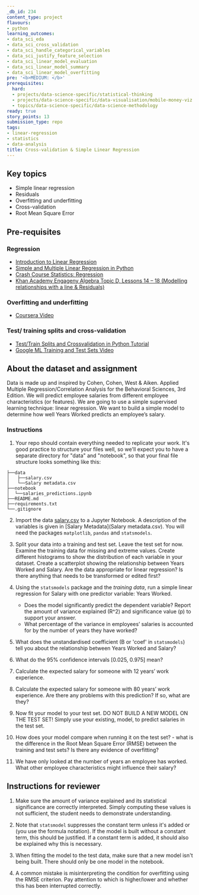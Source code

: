 ```yaml
---
_db_id: 234
content_type: project
flavours:
- python
learning_outcomes:
- data_sci_eda
- data_sci_cross_validation
- data_sci_handle_categorical_variables
- data_sci_justify_feature_selection
- data_sci_linear_model_evaluation
- data_sci_linear_model_summary
- data_sci_linear_model_overfitting
pre: '<b>MEDIUM: </b>'
prerequisites:
  hard:
  - projects/data-science-specific/statistical-thinking
  - projects/data-science-specific/data-visualisation/mobile-money-viz
  - topics/data-science-specific/data-science-methodology
ready: true
story_points: 13
submission_type: repo
tags:
- linear-regression
- statistics
- data-analysis
title: Cross-validation & Simple Linear Regression
---
```


## Key topics

- Simple linear regression
- Residuals
- Overfitting and underfitting
- Cross-validation
- Root Mean Square Error

## Pre-requisites

### Regression

- [Introduction to Linear Regression](https://github.com/justmarkham/DAT4/blob/master/notebooks/08_linear_regression.ipynb)
- [Simple and Multiple Linear Regression in Python](https://towardsdatascience.com/simple-and-multiple-linear-regression-in-python-c928425168f9)
- [Crash Course Statistics: Regression](https://youtu.be/WWqE7YHR4Jc)
- [Khan Academy Engageny Algebra Topic D, Lessons 14 – 18 (Modelling relationships with a line & Residuals)](https://www.khanacademy.org/math/engageny-alg-1/alg1-2/alg1-2d-modeling-relationships-line/v/fitting-a-line-to-data)

### Overfitting and underfitting

- [Coursera Video](https://www.coursera.org/lecture/python-machine-learning/overfitting-and-underfitting-fVStr)

### Test/ training splits and cross-validation

- [Test/Train Splits and Crossvalidation in Python Tutorial](https://towardsdatascience.com/train-test-split-and-cross-validation-in-python-80b61beca4b6)
- [Google ML Training and Test Sets Video](https://developers.google.com/machine-learning/crash-course/training-and-test-sets/video-lecture)

## About the dataset and assignment

Data is made up and inspired by Cohen, Cohen, West & Aiken. Applied Multiple Regression/Correlation Analysis for the Behavioral Sciences, 3rd Edition. We will predict employee salaries from different employee characteristics (or features).
We are going to use a simple supervised learning technique: linear regression. We want to build a simple model to determine how well Years Worked predicts an employee’s salary.

### Instructions

1. Your repo should contain everything needed to replicate your work. It's good practice to structure your files well, so we'll expect you to have a separate directory for "data" and "notebook", so that your final file structure looks something like this: 

```
├──data
│   ├──salary.csv
│   └──Salary metadata.csv 
├──notebook
│  └──salaries_predictions.ipynb
├──README.md
├──requirements.txt
└──.gitignore 
```
2. Import the data [salary.csv](salary.csv) to a Jupyter Notebook. A description of the variables is given in [Salary Metadata](Salary metadata.csv). You will need the packages `matplotlib`, `pandas` and `statsmodels`.
   
3. Split your data into a training and test set. Leave the test set for now. Examine the training data for missing and extreme values. Create different histograms to show the distribution of each variable in your dataset. Create a scatterplot showing the relationship between Years Worked and Salary. Are the data appropriate for linear regression? Is there anything that needs to be transformed or edited first?

4. Using the ``statsmodels`` package and the _training data_, run a simple linear regression for Salary with one predictor variable: Years Worked.
   - Does the model significantly predict the dependent variable? Report the amount of variance explained (R^2) and significance value (p) to support your answer.
   - What percentage of the variance in employees’ salaries is accounted for by the number of years they have worked?

5. What does the unstandardised coefficient (B or 'coef' in `statsmodels`) tell you about the relationship between Years Worked and Salary?

6. What do the 95% confidence intervals [0.025, 0.975] mean?

7. Calculate the expected salary for someone with 12 years’ work experience.

8. Calculate the expected salary for someone with 80 years’ work experience. Are there any problems with this prediction? If so, what are they?

9. Now fit your model to your test set. DO NOT BUILD A NEW MODEL ON THE TEST SET! Simply use your existing, model, to predict salaries in the test set.

10. How does your model compare when running it on the test set? - what is the difference in the Root Mean Square Error (RMSE) between the training and test sets? Is there any evidence of overfitting?

11. We have only looked at the number of years an employee has worked. What other employee characteristics might influence their salary?

## Instructions for reviewer

1. Make sure the amount of variance explained and its statistical significance are correctly interpreted. Simply computing these values is not sufficient, the student needs to demonstrate understanding.

2. Note that `statsmodel` suppresses the constant term unless it's added or (you use the formula notation). If the model is built without a constant term, this should be justified. If a constant term is added, it should also be explained why this is necessary.

3. When fitting the model to the test data, make sure that a new model isn't being built. There should only be one model in the notebook.

4. A common mistake is misinterpreting the condition for overfitting using the RMSE criterion. Pay attention to which is higher/lower and whether this has been interrupted correctly.
